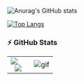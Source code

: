 ![Anurag's GitHub stats](https://github-readme-stats.vercel.app/api?username=HaLTools&show_icons=true&theme=radical)

[![Top Langs](https://github-readme-stats.vercel.app/api/top-langs/?username=HaLTools&langs_count=8)](https://github.com/HaLTools/github-readme-stats)

### :zap: GitHub Stats
<table>
<tr>
  <td width="48%">
    <img src="https://github-readme-stats.vercel.app/api?username=CodexploreRepo&show_icons=true&hide=contribs,issues&hide_border=true" />
    <center><img src="https://github-readme-stats.vercel.app/api/top-langs/?username=CodexploreRepo&layout=compact&show_icons=true&hide_border=true" /></center>
  </td>
  <td width="52%"><img alt="gif" align="right" src="https://1.bp.blogspot.com/-Zhd5pevxL8U/YQYat8wJHXI/AAAAAAAABC4/v1WfpFBdEx8ovv4IaZfA652fte0wOlMHACLcBGAsYHQ/s800/a.gif"/></td>
</tr>
<table>
